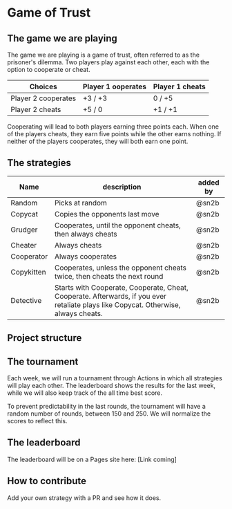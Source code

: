 # Game of Trust

## The game we are playing

The game we are playing is a game of trust, often referred to as the prisoner's dilemma. Two players play against each other, each with the option to cooperate or cheat.

| Choices                     | Player 1 ooperates | Player 1 cheats |
|-----------------------------|--------------------|-----------------------------|
| Player 2 cooperates          | +3 / +3            |  0 / +5                     |
| Player 2 cheats | +5 /  0            | +1 / +1                     |

Cooperating will lead to both players earning three points each. When one of the players cheats, they earn five points while the other earns nothing. If neither of the players cooperates, they will both earn one point.

## The strategies

| Name       | description                                                                                                                         | added by |
|------------|-------------------------------------------------------------------------------------------------------------------------------------|----------|
| Random     | Picks at random                                                                                                                     | @sn2b    |
| Copycat    | Copies the opponents last move                                                                                                      | @sn2b    |
| Grudger    | Cooperates, until the opponent cheats, then always cheats                                                                           | @sn2b    |
| Cheater    | Always cheats                                                                                                                       | @sn2b    |
| Cooperator | Always cooperates                                                                                                                   | @sn2b    |
| Copykitten | Cooperates, unless the opponent cheats twice, then cheats the next round                                                            | @sn2b    |
| Detective  | Starts with Cooperate, Cooperate, Cheat, Cooperate. Afterwards, if you ever retaliate plays like Copycat. Otherwise, always cheats. | @sn2b    |

## Project structure

## The tournament

Each week, we will run a tournament through Actions in which all strategies will play each other. The leaderboard shows the results for the last week, while we will also keep track of the all time best score.

To prevent predictability in the last rounds, the tournament will have a random number of rounds, between 150 and 250. We will normalize the scores to reflect this.

## The leaderboard

The leaderboard will be on a Pages site here: [Link coming]

## How to contribute

Add your own strategy with a PR and see how it does.
